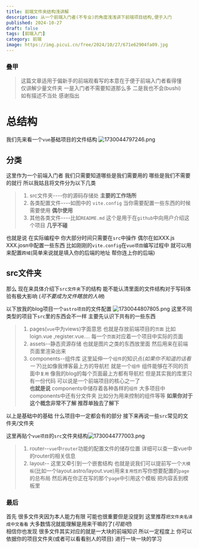 ```yaml
---
title: 前端文件夹结构浅讲解
description: 从一个前端入门者(不专业)的角度浅浅讲下前端项目结构,便于入门
published: 2024-10-27
draft: false
tags: [前端入门]
category: 前端
image: https://img.picui.cn/free/2024/10/27/671e62904fa09.jpg
---
```

### 叠甲
> 这篇文章适用于偏新手的前端观看写的本意在于便于前端入门者看得懂  
> 仅讲解少量文件夹 一是入门者不需要知道那么多 二是我也不会(bushi)   
> 如有描述不当处 感谢指出
# 总结构
我们先来看一个`vue`基础项目的文件结构
![1730044797246.png](https://img.picui.cn/free/2024/10/27/671e628fa8b2c.png)
## 分类
这里作为一个前端入门者 我们只需要知道哪些是我们需要用的 哪些是我们不需要的就行
所以我姑且将文件分为以下几类
> 1. src文件夹----你的源码存储处 **主要的工作场所**
> 2. 各类配置文件----如图中的 `vite.config` 当你需要配置一些东西的时候需要使用 **偶尔使用**
> 3. 其他各类文件----比如`README.md` 这个是用于在`github`中向用户介绍这个项目 **几乎不碰**

也就是说 在实际编程中 你大部分时间只需要在`src`中操作 偶尔在如XXX.js XXX.josn中配置一些东西 比如刚刚的`vite.config`在`vue项目`编写过程中 就可以用来配置`跨域`(简单来说就是填入你的后端的地址 帮你连上你的后端)
## src文件夹
那么 现在来具体介绍下`src文件夹`下的结构 能不能认清里面的文件结构对于写码体验有极大影响 (*可不要成为文件瞎放的人呐*)

以下放我的blog项目一个`astro项目`的文件配置
![1730044807805.png](https://img.picui.cn/free/2024/10/27/671e62903dd2a.png)
这里不同类型的项目下`src`里的东西会不一样 主要先认识下共有的一些东西
>1. pages(`vue`中为views)字面意思 也就是存放前端项目的`页面` 比如 loign.vue ,register.vue.... 每一个`页面`对应着一个项目中实际的页面
>2. assets--静态资源存储 也就是图片之类的东西放里面 然后用来在前端页面里渲染出来
>3. components--组件库 这里延伸一个`组件`的知识点(*如果你不知道的话看一下*)比如像我博客最上方的导航栏 就是一个`组件` 组件能够在不同的页面中`复用` 像我的blog的每个页面最上方都有导航栏 但是其实我的库里只有一份代码 可以说是一个前端项目的核心之一了  
**也就是说** components中储存着各种各样的`组件` 大多项目中components中还有分文件夹 比如分为用来控制的组件等等 **如果你对于这个概念非常不了解 推荐单独去了解下**

以上是基础中的基础 什么项目中一定都会有的部分 接下来再说一些`src`常见的文件夹/文件夹

这里再贴个`vue项目`的`src`文件夹结构![1730044777003.png](https://img.picui.cn/free/2024/10/27/671e628f8ed24.png)
>1. router--`vue`中`router`功能的配置文件的储存位置 详细可以查一查vue中的router的相关信息
>2. layout-- 这里又牵引到一个嵌套结构 也就是说我们可以提前写一个`大模板`(比如一个layout.astro/layout.vue)用来`复用性的`写你想要配置的`page`的总布局 然后再在你正在写的那个`page`中引用这个模板 把内容丢到模板里

### 最后
首先 很多文件夹因为本人能力有限 可能也很重要但是没提到 这里推荐`把文件夹名译成中文看看` 大多数情况就能理解是用来干嘛的了(*可能吧*)  
相信你也发现 很多文件其实对应的就是一大块的前端知识 所以一定程度上 你可以依据你的项目文件夹(或者可以看看别人的项目) 进行一块一块的学习